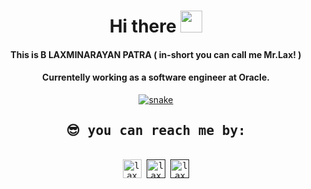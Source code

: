<div align="center">
<h1 align="center">Hi there <img width="35" src=""></h1>
<h4 align="center">This is B LAXMINARAYAN PATRA ( in-short you can call me Mr.Lax! )</h4>
<h4 align="center">Currentelly working as a software engineer at Oracle.</h4>
</div>

<div align="center">
  <a href="https://1999azzar.github.io/1999AZZAR/">
  <img  src=""
       alt="snake" /></a>
</div>

  
<div>
  <samp>
    <h2 align="center">😎 you can reach me by:</h2>
    <p align="center">
      <br/>
      <a href="https://www.linkedin.com/in/b-laxminarayan-patra-9738a4220/" target="blank"><img align="center"
         src="https://img.shields.io/badge/linkedin-%231DA1F2.svg?style=for-the-badge&logo=linkedin&logoColor=white"
         alt="lax" height="30"/></a>
      <a href="" target="blank"><img align="center"
         src="https://img.shields.io/badge/twitter-1DA1F2.svg?style=for-the-badge&logo=twitter&logoColor=white"
         alt="lax" height="30"/></a>
      <a href="" target="blank"><img align="center"
         src="https://img.shields.io/badge/gmail-EA4335.svg?style=for-the-badge&logo=gmail&logoColor=white"
         alt="lax" height="30"/></a>
    </p>
  </samp>
</div>
